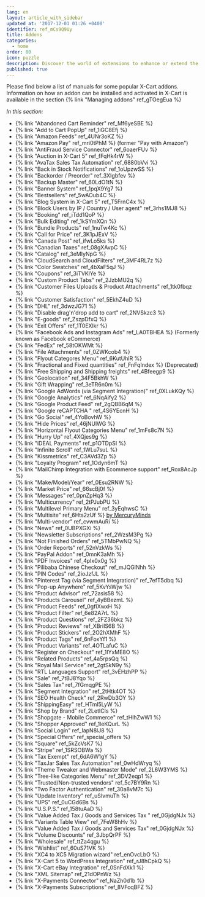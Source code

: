 ```yaml
---
lang: en
layout: article_with_sidebar
updated_at: '2017-12-01 01:26 +0400'
identifier: ref_mCs9Q9Uy
title: Addons
categories:
  - home
order: 80
icon: puzzle
description: Discover the world of extensions to enhance or extend the core functionality
published: true
---
```

Please find below a list of manuals for some popular X-Cart addons.
Information on how an addon can be installed and activated in X-Cart is available in the section {% link "Managing addons" ref_gTOegEua %}

_In this section:_

*   {% link "Abandoned Cart Reminder" ref_Mf6yeSBE %}
*   {% link "Add to Cart PopUp" ref_1iGC8Efj %}
*   {% link "Amazon Feeds" ref_4UNr3oKZ %}
*   {% link "Amazon Pay" ref_mri0tPhM %} (former "Pay with Amazon")
*   {% link "AntiFraud Service Connector" ref_6oaerFUv %}
*   {% link "Auction in X-Cart 5" ref_fFqHk4rW %}
*   {% link "AvaTax Sales Tax Automation" ref_6880bVvi %}
*   {% link "Back in Stock Notifications" ref_1oUpzwSS %}
*   {% link "Backorder / Preorder" ref_3XIgbfev %}
*   {% link "Backup Master" ref_60LdO1tN %}
*   {% link "Banner System" ref_1pqX9Yg7 %}
*   {% link "Bestsellers" ref_5wAOub4C %}
*   {% link "Blog System in X-Cart 5" ref_T5FrnC4x %}
*   {% link "Block Users by IP / Country / User agent" ref_3rhs1MJ8 %}
*   {% link "Booking" ref_iTdd1QoP %}
*   {% link "Bulk Editing" ref_1kSYmXQn %}
*   {% link "Bundle Products" ref_1nuTw4Kc %}
*   {% link "Call for Price" ref_3K1pJExV %}
*   {% link "Canada Post" ref_ifwLo5ks %}
*   {% link "Canadian Taxes" ref_08gXAvpC %}
*   {% link "Catalog" ref_3eMIyNpG %}
*   {% link "CloudSearch and CloudFilters" ref_3MF4RL7z %}
*   {% link "Color Swatches" ref_4bXaF5qJ %}
*   {% link "Coupons" ref_3iTVKlYe %}
*   {% link "Custom Product Tabs" ref_2JzbMU2q %}
*   {% link "Customer Files Uploads &amp; Product Attachments" ref_1tk0fbqz %}
*   {% link "Customer Satisfaction" ref_5EkhZ4uD %}
*   {% link "DHL" ref_3dwzJG71 %}
*   {% link "Disable drag'n'drop add to cart" ref_2NVSkzc3 %}
*   {% link "E-goods" ref_ZszpDfxQ %}
*   {% link "Exit Offers" ref_1T0EXlkr %}
*   {% link "Facebook Ads and Instagram Ads" ref_LA0TBHEA %} (Formerly known as Facebook eCommerce)
*   {% link "FedEx" ref_58tOKWMt %}
*   {% link "File Attachments" ref_0ZWKcob4 %}
*   {% link "Flyout Categores Menu" ref_6KutUhlR %}
*   {% link "Fractional and Fixed quantities" ref_FnFqIndex %} (Deprecated)
*   {% link "Free Shipping and Shipping freights" ref_4Bfeegp9 %}
*   {% link "Geolocation" ref_34F5BkhW %}
*   {% link "Gift Wrapping" ref_3eTR6n0m %}
*   {% link "Google AdWords (via Segment Integration)" ref_0XLukKQy %}
*   {% link "Google Analytics" ref_6NqAify2 %}
*   {% link "Google Product Feed" ref_2gQBB6qM %}
*   {% link "Google reCAPTCHA " ref_4S6YEcnH %}
*   {% link "Go Social" ref_4YoBovhW %}
*   {% link "Hide Prices" ref_46jNUlWG %}
*   {% link "Horizontal Flyout Categories Menu" ref_1mFs8c7N %}
*   {% link "Hurry Up" ref_4XQjes9g %}
*   {% link "iDEAL Payments" ref_p1OTDpSI %}
*   {% link "Infinite Scroll" ref_1WLu7suL %}
*   {% link "Kissmetrics" ref_C3AVd3Zp %}
*   {% link "Loyalty Program" ref_1Odyn6mT %}
*   {% link "MailChimp Integration with Ecommerce support" ref_Rox8AcJp %}
*   {% link "Make/Model/Year" ref_0Esu2RNW %}
*   {% link "Market Price" ref_66scBj0f %}
*   {% link "Messages" ref_0pnZpHq3 %}
*   {% link "Multicurrency" ref_2tPJubPU %}
*   {% link "Multilevel Primary Menu" ref_3yEqhwsC %}
*   {% link "Multisite" ref_6Hts2zUf %} [by MercuryMinds](https://market.x-cart.com/mercuryminds-technologies.html)
*   {% link "Multi-vendor" ref_cvwmAuRi %}
*   {% link "News" ref_0UBPXGXi %}
*   {% link "Newsletter Subscriptions" ref_2WzsM3Pg %}
*   {% link "Not Finished Orders" ref_5TMbPwNQ %}
*   {% link "Order Reports" ref_52nVzkWs %}
*   {% link "PayPal Addon" ref_0mnK3aMh %}
*   {% link "PDF Invoices" ref_4pIx0x0g %}
*   {% link "Pilibaba Chinese Checkout" ref_mJQGlNhh %}
*   {% link "PIN Codes" ref_2ioJzfJL %}
*   {% link "Pinterest Tag (via Segment Integration)" ref_7efT5dbq %}
*   {% link "Pop-up Anywhere" ref_5KvYsWjw %}
*   {% link "Product Advisor" ref_72asis58 %}
*   {% link "Products Carousel" ref_4yBBezmL %}
*   {% link "Product Feeds" ref_0gfIXwxH %}
*   {% link "Product Filter" ref_6e82A7rL %}
*   {% link "Product Questions" ref_2FZ36bkz %}
*   {% link "Product Reviews" ref_XBriIS6B %}
*   {% link "Product Stickers" ref_2O2hXMhF %}
*   {% link "Product Tags" ref_6nFoxYf1 %}
*   {% link "Product Variants" ref_4OTLafuC %}
*   {% link "Register on Checkout" ref_1IYxME8O %}
*   {% link "Related Products" ref_4a5rpsQq %}
*   {% link "Royal Mail Service" ref_2gtSkN9y %}
*   {% link "RTL Languages Support" ref_3vEHzhPP %}
*   {% link "Sale" ref_7tBJ8Yqo %}
*   {% link "Sales Tax" ref_7fGmqgPE %}
*   {% link "Segment Integration" ref_2tHtk4OT %}
*   {% link "SEO Health Check" ref_2RwDb3OY %}
*   {% link "ShippingEasy" ref_HTml5LyW %}
*   {% link "Shop by Brand" ref_2LetICls %}
*   {% link "Shopgate - Mobile Commerce" ref_tHlhZwW1 %}
*   {% link "Shopper Approved" ref_1leKQurL %}
*   {% link "Social Login" ref_IapN8lJ8 %}
*   {% link "Special Offers" ref_special_offers %}
*   {% link "Square" ref_5kZcVsK7 %}
*   {% link "Stripe" ref_1SRSOBWa %}
*   {% link "Tax Exempt" ref_6dA6W1gY %}
*   {% link "TaxJar Sales Tax Automation" ref_0wHdWryq %}
*   {% link "Theme Tweaker and Webmaster Mode" ref_2L6W3YMS %}
*   {% link "Tree-like Categories Menu" ref_3DV2eqp1 %}
*   {% link "Trusted/Non-trusted vendors" ref_5c7BY9Rn %}
*   {% link "Two Factor Authentication" ref_30a8vM7c %}
*   {% link "Update Inventory" ref_uSIvmuTh %}
*   {% link "UPS" ref_0uCGd6Bs %}
*   {% link "U.S.P.S." ref_158tuAaD %}
*   {% link "Value Added Tax / Goods and Services Tax " ref_0GjdgNJx %}
*   {% link "Variants Table View" ref_7FeW8hHv %}
*   {% link "Value Added Tax / Goods and Services Tax" ref_0GjdgNJx %}
*   {% link "Volume Discounts" ref_3JbpQrPF %}
*   {% link "Wholesale" ref_ttZa4qgu %}
*   {% link "Wishlist" ref_60uS71VK %}
*   {% link "XC4 to XC5 Migration wizard" ref_enOvcLbO %}
*   {% link "X-Cart 5 to WordPress Integration" ref_rJ8hCpkQ %}
*   {% link "X-Cart eBay Integration" ref_0SnFdXk1 %}
*   {% link "XML Sitemap" ref_21dOPnWz %}
*   {% link "X-Payments Connector" ref_NaZh0d1b %}
*   {% link "X-Payments Subscriptions" ref_8VFoqBFZ %}
